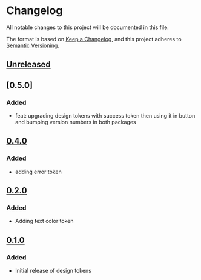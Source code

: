 # Changelog

All notable changes to this project will be documented in this file.

The format is based on [Keep a Changelog](https://keepachangelog.com/en/1.0.0/),
and this project adheres to [Semantic Versioning](https://semver.org/spec/v2.0.0.html).

## [Unreleased]

## [0.5.0]

### Added

- feat: upgrading design tokens with success token then using it in button and bumping version numbers in both packages

## [0.4.0]

### Added

- adding error token

## [0.2.0]

### Added

- Adding text color token

## [0.1.0]

### Added

- Initial release of design tokens

[Unreleased]: https://github.com/georgewrmarshall/monorepo-test/compare/@georgewrmarshall/design-tokens-test@0.4.0...HEAD
[0.4.0]: https://github.com/georgewrmarshall/monorepo-test/compare/@georgewrmarshall/design-tokens-test@0.2.0...@georgewrmarshall/design-tokens-test@0.4.0
[0.2.0]: https://github.com/georgewrmarshall/monorepo-test/compare/@georgewrmarshall/design-tokens-test@0.1.0...@georgewrmarshall/design-tokens-test@0.2.0
[0.1.0]: https://github.com/georgewrmarshall/monorepo-test/releases/tag/@georgewrmarshall/design-tokens-test@0.1.0
